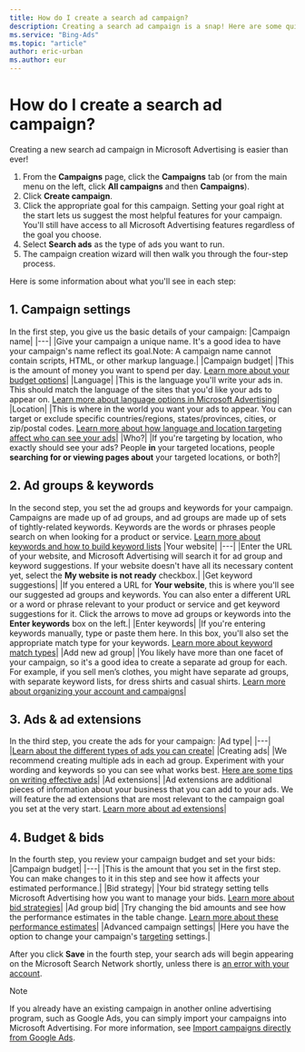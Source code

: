 ```yaml
---
title: How do I create a search ad campaign?
description: Creating a search ad campaign is a snap! Here are some quick steps to get an ad campaign up and running.
ms.service: "Bing-Ads"
ms.topic: "article"
author: eric-urban
ms.author: eur
---
```


# How do I create a search ad campaign?

Creating a new search ad campaign in Microsoft Advertising is easier than ever!

1. From the **Campaigns** page, click the **Campaigns** tab (or from the main menu on the left, click **All campaigns** and then **Campaigns**).
1. Click **Create campaign**.
1. Click the appropriate goal for this campaign. Setting your goal right at the start lets us suggest the most helpful features for your campaign. You'll still have access to all Microsoft Advertising features regardless of the goal you choose.
1. Select **Search ads** as the type of ads you want to run.
1. The campaign creation wizard will then walk you through the four-step process.

Here is some information about what you'll see in each step:

## 1. Campaign settings
In the first step, you give us the basic details of your campaign:
|Campaign name|
|---|
|Give your campaign a unique name. It's a good idea to have your campaign's name reflect its goal.Note: A campaign name cannot contain scripts, HTML, or other markup language.|
|Campaign budget|
|This is the amount of money you want to spend per day. [Learn more about your budget options](./hlp_BA_CONC_AboutBudgetType.md)|
|Language|
|This is the language you'll write your ads in. This should match the language of the sites that you'd like your ads to appear on. [Learn more about language options in Microsoft Advertising](./hlp_BA_CONC_AboutLanguageOptions.md)|
|Location|
|This is where in the world you want your ads to appear. You can target or exclude specific countries/regions, states/provinces, cities, or zip/postal codes. [Learn more about how language and location targeting affect who can see your ads](./hlp_BA_CONC_LocTargetAndLang.md)|
|Who?|
|If you're targeting by location, who exactly should see your ads? People **in** your targeted locations, people **searching for or viewing pages about** your targeted locations, or both?|

## 2. Ad groups &amp; keywords
In the second step, you set the ad groups and keywords for your campaign. Campaigns are made up of ad groups, and ad groups are made up of sets of tightly-related keywords. Keywords are the words or phrases people search on when looking for a product or service.  [Learn more about keywords and how to build keyword lists](./hlp_BA_CONC_AboutKW.md)
|Your website|
|---|
|Enter the URL of your website, and Microsoft Advertising will search it for ad group and keyword suggestions. If your website doesn't have all its necessary content yet, select the **My website is not ready** checkbox.|
|Get keyword suggestions|
|If you entered a URL for **Your website**, this is where you'll see our suggested ad groups and keywords. You can also enter a different URL or a word or phrase relevant to your product or service and get keyword suggestions for it. Click the arrows to move ad groups or keywords into the **Enter keywords** box on the left.|
|Enter keywords|
|If you're entering keywords manually, type or paste them here. In this box, you'll also set the appropriate match type for your keywords. [Learn more about keyword match types](./hlp_BA_CONC_MatchOptions.md)|
|Add new ad group|
|You likely have more than one facet of your campaign, so it's a good idea to create a separate ad group for each. For example, if you sell men’s clothes, you might have separate ad groups, with separate keyword lists, for dress shirts and casual shirts. [Learn more about organizing your account and campaigns](./hlp_BA_CONC_AboutAccts.md)|

## 3. Ads &amp; ad extensions
In the third step, you create the ads for your campaign:
|Ad type|
|---|
|[Learn about the different types of ads you can create](./hlp_BA_CONC_AdOptions.md)|
|Creating ads|
|We recommend creating multiple ads in each ad group. Experiment with your wording and keywords so you can see what works best. [Here are some tips on writing effective ads](./hlp_BA_CONC_AboutWritingEffectiveAds.md)|
|Ad extensions|
|Ad extensions are additional pieces of information about your business that you can add to your ads. We will feature the ad extensions that are most relevant to the campaign goal you set at the very start. [Learn more about ad extensions](./hlp_BA_CONC_AboutAdExtensions.md)|

## 4. Budget &amp; bids
In the fourth step, you review your campaign budget and set your bids:
|Campaign budget|
|---|
|This is the amount that you set in the first step. You can make changes to it in this step and see how it affects your estimated performance.|
|Bid strategy|
|Your bid strategy setting tells Microsoft Advertising how you want to manage your bids. [Learn more about bid strategies](./hlp_BA_CONC_BidStrategy.md)|
|Ad group bid|
|Try changing the bid amounts and see how the performance estimates in the table change. [Learn more about these performance estimates](./hlp_BA_CONC_UnderstandingPerfEsts.md)|
|Advanced campaign settings|
|Here you have the option to change your campaign's [targeting](./hlp_BA_CONC_Targeting.md) settings.|

After you click **Save** in the fourth step, your search ads will begin appearing on the Microsoft Search Network shortly, unless there is [an error with your account](./hlp_BA_CONC_AccountErrors.md).

> [!NOTE]
> If you already have an existing campaign in another online advertising program, such as Google Ads, you can simply import your campaigns into Microsoft Advertising. For more information, see [Import campaigns directly from Google Ads](./hlp_BA_PROC_ImportCampaign.md).


